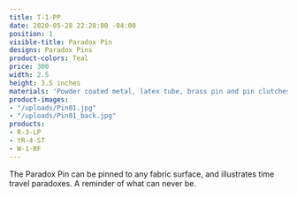 ```yaml
---
title: T-1-PP
date: 2020-05-28 22:28:00 -04:00
position: 1
visible-title: Paradox Pin
designs: Paradox Pins
product-colors: Teal
price: 300
width: 2.5
height: 3.5 inches
materials: 'Powder coated metal, latex tube, brass pin and pin clutches. '
product-images:
- "/uploads/Pin01.jpg"
- "/uploads/Pin01_back.jpg"
products:
- R-3-LP
- YR-4-ST
- W-1-RF
---
```


The Paradox Pin can be pinned to any fabric surface, and illustrates time travel paradoxes. A reminder of what can never be. 